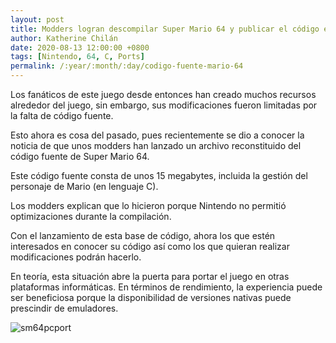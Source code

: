 ```yaml
---
layout: post
title: Modders logran descompilar Super Mario 64 y publicar el código en C
author: Katherine Chilán
date: 2020-08-13 12:00:00 +0800
tags: [Nintendo, 64, C, Ports]
permalink: /:year/:month/:day/codigo-fuente-mario-64
---
```

Los fanáticos de este juego desde entonces han creado muchos recursos alrededor del juego, sin embargo, sus modificaciones fueron limitadas por la falta de código fuente.

Esto ahora es cosa del pasado, pues recientemente se dio a conocer la noticia de que unos modders han lanzado un archivo reconstituido del código fuente de Super Mario 64.

Este código fuente consta de unos 15 megabytes, incluida la gestión del personaje de Mario (en lenguaje C).

Los modders explican que lo hicieron porque Nintendo no permitió optimizaciones durante la compilación.

Con el lanzamiento de esta base de código, ahora los que estén interesados en conocer su código así como los que quieran realizar modificaciones podrán hacerlo.

En teoría, esta situación abre la puerta para portar el juego en otras plataformas informáticas. En términos de rendimiento, la experiencia puede ser beneficiosa porque la disponibilidad de versiones nativas puede prescindir de emuladores.

![sm64pcport](https://i.ytimg.com/vi/RpstsnRh6vg/maxresdefault.jpg)
